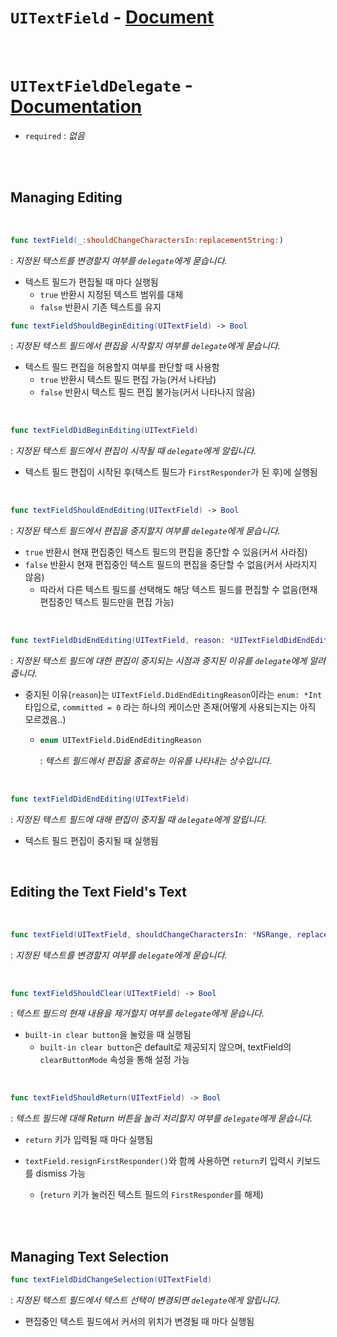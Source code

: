# `UITextField` - [Document](https://developer.apple.com/documentation/uikit/uitextfield)

<br>

# `UITextFieldDelegate` - [Documentation](https:/*/developer.apple.com/documentation/uikit/*uitextfielddelegate)

- `required` : *없음*

<br>
<br>

## Managing Editing

<br>

```swift
func textField(_:shouldChangeCharactersIn:replacementString:)
```

: *지정된 텍스트를 변경할지 여부를 `delegate`에게 묻습니다.*

- 텍스트 필드가 편집될 때 마다 실행됨
  - `true` 반환시 지정된 텍스트 범위를 대체
  - `false` 반환시 기존 텍스트를 유지 


```swift
func textFieldShouldBeginEditing(UITextField) -> Bool
```
: *지정된 텍스트 필드에서 편집을 시작할지 여부를 `delegate`에게 묻습니다.*

- 텍스트 필드 편집을 허용할지 여부를 판단할 때 사용함
  - `true` 반환시 텍스트 필드 편집 가능(커서 나타남)
  - `false` 반환시 텍스트 필드 편집 불가능(커서 나타나지 않음)

<br>

```swift
func textFieldDidBeginEditing(UITextField)
```
: *지정된 텍스트 필드에서 편집이 시작될 때 `delegate`에게 알립니다.*

- 텍스트 필드 편집이 시작된 후(텍스트 필드가 `FirstResponder`가 된 후)에 실행됨

<br>

```swift
func textFieldShouldEndEditing(UITextField) -> Bool
```
: *지정된 텍스트 필드에서 편집을 중지할지 여부를 `delegate`에게 묻습니다.*

- `true` 반환시 현재 편집중인 텍스트 필드의 편집을 중단할 수 있음(커서 사라짐)
- `false` 반환시 현재 편집중인 텍스트 필드의 편집을 중단할 수 없음(커서 사라지지 않음)
  - 따라서 다른 텍스트 필드를 선택해도 해당 텍스트 필드를 편집할 수 없음(현재 편집중인 텍스트 필드만을 편집 가능)

<br>

```swift
func textFieldDidEndEditing(UITextField, reason: *UITextFieldDidEndEditingReason)*
```
: *지정된 텍스트 필드에 대한 편집이 중지되는 시점과 중지된 이유를 `delegate`에게 알려줍니다.*

- 중지된 이유(`reason`)는 `UITextField.DidEndEditingReason`이라는 `enum: *Int` 타입으로,
  `committed = 0` 라는 하나의 케이스만 존재(어떻게 사용되는지는 아직 모르겠음..)
  - ```swift
    enum UITextField.DidEndEditingReason
    ```
    : *텍스트 필드에서 편집을 종료하는 이유를 나타내는 상수입니다.*

<br>

```swift
func textFieldDidEndEditing(UITextField)
```
: *지정된 텍스트 필드에 대해 편집이 중지될 때 `delegate`에게 알립니다.*

- 텍스트 필드 편집이 중지될 때 실행됨

<br>

## Editing the Text Field's Text

<br>

```swift
func textField(UITextField, shouldChangeCharactersIn: *NSRange, replacementString: *String) -> Bool*
```
: *지정된 텍스트를 변경할지 여부를 `delegate`에게 묻습니다.*


<br>

```swift
func textFieldShouldClear(UITextField) -> Bool
```
: *텍스트 필드의 현재 내용을 제거할지 여부를 `delegate`에게 묻습니다.*

- `built-in clear button`을 눌렀을 때 실행됨
  - `built-in clear button`은 default로 제공되지 않으며, textField의 `clearButtonMode` 속성을 통해 설정 가능

<br>

```swift
func textFieldShouldReturn(UITextField) -> Bool
```
: *텍스트 필드에 대해 Return 버튼을 눌러 처리할지 여부를 `delegate`에게 묻습니다.*

- `return` 키가 입력될 때 마다 실행됨

- `textField.resignFirstResponder()`와 함께 사용하면 `return`키 입력시 키보드를 dismiss 가능
  - (`return` 키가 눌러진 텍스트 필드의 `FirstResponder`를 해제)

<br>
<br>

## Managing Text Selection

```swift
func textFieldDidChangeSelection(UITextField)
```
: *지정된 텍스트 필드에서 텍스트 선택이 변경되면 `delegate`에게 알립니다.*

- 편집중인 텍스트 필드에서 커서의 위치가 변경될 때 마다 실행됨